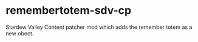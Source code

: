# remembertotem-sdv-cp
Stardew Valley Content patcher mod which adds the remember totem as a new obect.
